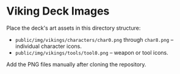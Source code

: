 # Viking Deck Images

Place the deck's art assets in this directory structure:

- `public/img/vikings/characters/char0.png` through `char8.png` – individual character icons.
- `public/img/vikings/tools/tool0.png` – weapon or tool icons.

Add the PNG files manually after cloning the repository.
